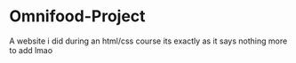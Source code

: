 # Omnifood-Project
A website i did during an html/css course
its exactly as it says nothing more to add lmao
